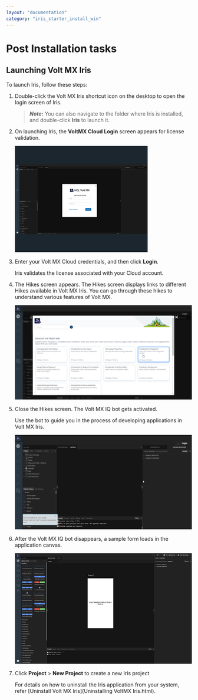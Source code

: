 ```yaml
---
layout: "documentation"
category: "iris_starter_install_win"
---
```


<!-- [](Prerequisites.html)

*   [Prerequisites](Prerequisites.html#prerequisites)
    *   [System Requirements](Prerequisites.html#system-requirements)
    *   [Download Volt MX Iris](Prerequisites.html#download)
*   [Install Volt MX Iris](Installing VoltMX Iris.html#installing)
    *   [Configuring Volt MX Iris to use a Proxy server](Installing VoltMX Iris.html#configuring-to-use-a-proxy-server)
        *   [Basic Proxy](Installing VoltMX Iris.html#basic-proxy)
        *   [NTLM Proxy](Installing VoltMX Iris.html#ntlm-proxy)
        *   [Custom NTLM Proxy](Installing VoltMX Iris.html#custom-ntlm-proxy)
        *   [White-list Essential Domains](Installing VoltMX Iris.html#white-list-essential-domains)
*   [Post Installation Tasks](Launching VoltMX Iris.html#post-installation-tasks)
    *   [Launching Volt MX Iris](Launching VoltMX Iris.html#launching)
*   [Update Volt MX Iris](Upgrade.html)
*   [FAQs](StudioInstallation_FAQs.html#appendix-frequently-asked-questions-faqs)

[](#)

*   All Files

You are here: [Post Installation Tasks](#post-installation-tasks) > Launching Volt MX Iris -->

# Post Installation tasks

## Launching Volt MX Iris

To launch Iris, follow these steps:

1.  Double-click the Volt MX Iris shortcut icon on the
    desktop to open the login screen of Iris.

    > **_Note:_** You can also navigate to the folder where Iris is installed, and double-click **Iris** to launch it.

2.  On launching Iris, the **VoltMX Cloud Login** screen
    appears for license validation.

    [![](Resources/Images/win_st_install_2_thumb_0_288.png)](Resources/Images/win_st_install_2.png)

3.  Enter your Volt MX Cloud credentials, and then click
    **Login**.

    Iris validates the license associated with your Cloud account.

4.  The Hikes screen appears. The Hikes screen displays links
    to different Hikes available in Volt MX Iris. You can go through these hikes to understand various features of Volt MX.

    [![](Resources/Images/welcome_thumb_0_288.png)](Resources/Images/welcome.png)

5.  Close the Hikes screen. The Volt MX IQ bot gets activated.

    Use the bot to guide you in the process of developing applications in Volt MX Iris.

    [![](Resources/Images/VoltMX_IQ_thumb_0_288.png)](Resources/Images/VoltMX_IQ.png)

6.  After the Volt MX IQ bot disappears, a sample form loads
    in the application canvas.

    [![](Resources/Images/form_1_thumb_0_288.png)](Resources/Images/form_1.png)

7.  Click **Project** > **New Project** to create a new Iris
    project

    For details on how to uninstall the Iris application from your system, refer [Uninstall Volt MX Iris](Uninstalling VoltMX Iris.html).

<!-- - [Prerequisites](Prerequisites.html#prerequisites)
  - [System Requirements](Prerequisites.html#system-requirements)
  - [Download Volt MX Iris](Prerequisites.html#download)
- [Install Volt MX Iris](Installing VoltMX Iris.html#installing)
  - [Configuring Volt MX Iris to use a Proxy server](Installing VoltMX Iris.html#configuring-to-use-a-proxy-server)
- [Post Installation Tasks](#post-installation-tasks)
  - [Launching Volt MX Iris](#launching)
- [Update Volt MX Iris](Upgrade.html)
- [FAQs](StudioInstallation_FAQs.html#appendix-frequently-asked-questions-faqs) -->
